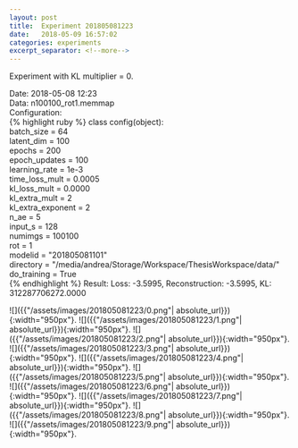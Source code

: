 ```yaml
---
layout: post
title:  Experiment 201805081223
date:   2018-05-09 16:57:02
categories: experiments
excerpt_separator: <!--more-->
---
```

Experiment with KL multiplier = 0.

 <!--more-->
Date: 2018-05-08 12:23  
Data: n100100_rot1.memmap  
Configuration:   
{% highlight ruby %}
class config(object):  
    batch_size = 64  
    latent_dim = 100  
    epochs = 200  
    epoch_updates = 100  
    learning_rate = 1e-3   
    time_loss_mult = 0.0005   
    kl_loss_mult = 0.0000  
    kl_extra_mult = 2   
    kl_extra_exponent = 2  
    n_ae = 5  
    input_s = 128  
    numimgs = 100100  
    rot = 1  
    modelid = "201805081101"  
    directory = "/media/andrea/Storage/Workspace/ThesisWorkspace/data/"  
    do_training = True  
{% endhighlight %}
Result: Loss: -3.5995, Reconstruction: -3.5995, KL: 312287706272.0000  

![]({{"/assets/images/201805081223/0.png"| absolute_url}}){:width="950px"}.
![]({{"/assets/images/201805081223/1.png"| absolute_url}}){:width="950px"}.
![]({{"/assets/images/201805081223/2.png"| absolute_url}}){:width="950px"}.
![]({{"/assets/images/201805081223/3.png"| absolute_url}}){:width="950px"}.
![]({{"/assets/images/201805081223/4.png"| absolute_url}}){:width="950px"}.
![]({{"/assets/images/201805081223/5.png"| absolute_url}}){:width="950px"}.
![]({{"/assets/images/201805081223/6.png"| absolute_url}}){:width="950px"}.
![]({{"/assets/images/201805081223/7.png"| absolute_url}}){:width="950px"}.
![]({{"/assets/images/201805081223/8.png"| absolute_url}}){:width="950px"}.
![]({{"/assets/images/201805081223/9.png"| absolute_url}}){:width="950px"}.
